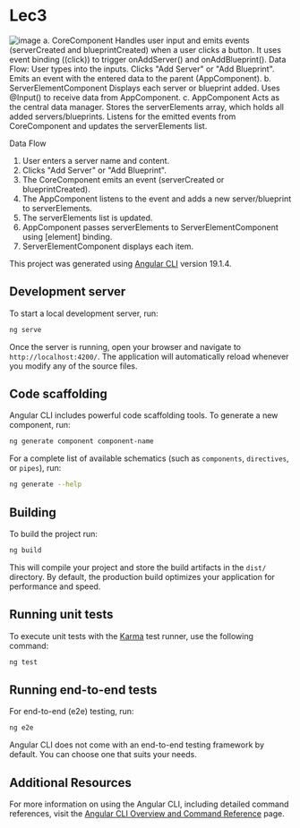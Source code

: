 # Lec3

![image](https://github.com/user-attachments/assets/fe13340a-1638-4e21-a648-3080094828f2)
a. CoreComponent
Handles user input and emits events (serverCreated and blueprintCreated) when a user clicks a button.
It uses event binding ((click)) to trigger onAddServer() and onAddBlueprint().
Data Flow:
User types into the inputs.
Clicks "Add Server" or "Add Blueprint".
Emits an event with the entered data to the parent (AppComponent).
b. ServerElementComponent
Displays each server or blueprint added.
Uses @Input() to receive data from AppComponent.
c. AppComponent
Acts as the central data manager.
Stores the serverElements array, which holds all added servers/blueprints.
Listens for the emitted events from CoreComponent and updates the serverElements list.

Data Flow
1. User enters a server name and content.
2. Clicks "Add Server" or "Add Blueprint".
3. The CoreComponent emits an event (serverCreated or blueprintCreated).
4. The AppComponent listens to the event and adds a new server/blueprint to serverElements.
5. The serverElements list is updated.
6. AppComponent passes serverElements to ServerElementComponent using [element] binding.
7. ServerElementComponent displays each item.


This project was generated using [Angular CLI](https://github.com/angular/angular-cli) version 19.1.4.

## Development server

To start a local development server, run:

```bash
ng serve
```

Once the server is running, open your browser and navigate to `http://localhost:4200/`. The application will automatically reload whenever you modify any of the source files.

## Code scaffolding

Angular CLI includes powerful code scaffolding tools. To generate a new component, run:

```bash
ng generate component component-name
```

For a complete list of available schematics (such as `components`, `directives`, or `pipes`), run:

```bash
ng generate --help
```

## Building

To build the project run:

```bash
ng build
```

This will compile your project and store the build artifacts in the `dist/` directory. By default, the production build optimizes your application for performance and speed.

## Running unit tests

To execute unit tests with the [Karma](https://karma-runner.github.io) test runner, use the following command:

```bash
ng test
```

## Running end-to-end tests

For end-to-end (e2e) testing, run:

```bash
ng e2e
```

Angular CLI does not come with an end-to-end testing framework by default. You can choose one that suits your needs.

## Additional Resources

For more information on using the Angular CLI, including detailed command references, visit the [Angular CLI Overview and Command Reference](https://angular.dev/tools/cli) page.
